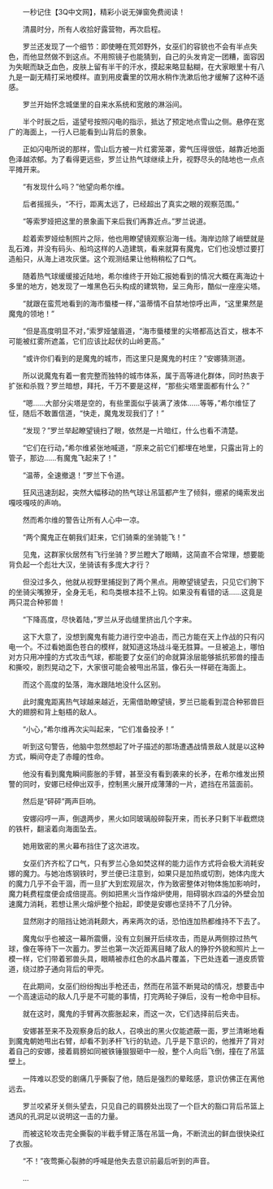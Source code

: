 　　一秒记住【3Q中文网】，精彩小说无弹窗免费阅读！

　　清晨时分，所有人收拾好露营物，再次启程。

　　罗兰还发现了一个细节：即使睡在荒郊野外，女巫们的容貌也不会有半点失色，而他显然做不到这点。不用照镜子也能猜到，自己的头发肯定一团糟，面容因为失眠而缺乏血色，皮肤上留有半干的汗水，摸起来略显黏糊，在大家眼里十有八九是一副无精打采地模样。直到用皮囊里的饮用水稍作洗漱后他才缓解了这种不适感。

　　罗兰开始怀念城堡里的自来水系统和宽敞的淋浴间。

　　半个时辰之后，遥望号按照闪电的指示，抵达了预定地点雪山之侧。悬停在宽广的海面上，一行人已能看到山背后的景象。

　　正如闪电所说的那样，雪山后方被一片红雾笼罩，雾气压得很低，越靠近地面色泽越浓郁。为了看得更远些，罗兰让热气球继续上升，视野尽头的陆地也一点点平摊开来。

　　“有发现什么吗？”他望向希尔维。

　　后者摇摇头，“不行，距离太远了，已经超出了真实之眼的观察范围。”

　　“等索罗娅把这里的景象画下来后我们再靠近点。”罗兰说道。

　　趁着索罗娅绘制照片之际，他也用瞭望镜观察沿海一线。海岸边除了峭壁就是乱石滩，并没有码头、船坞这样的人造建筑，看来就算有魔鬼，它们也没想过要打造船只，从海上进攻灰堡。这个观测结果让他稍稍松了口气。

　　随着热气球缓缓接近陆地，希尔维终于开始汇报她看到的情况大概在离海边十多里的地方，她发现了一堆黑色石头构成的建筑物，呈三角形，酷似一座座尖塔。

　　“就跟在蛮荒地看到的海市蜃楼一样，”温蒂情不自禁地惊呼出声，“这里果然是魔鬼的领地！”

　　“但是高度明显不对，”索罗娅皱眉道，“海市蜃楼里的尖塔都高达百丈，根本不可能被红雾所遮盖，它们应该比起伏的山岭更高。”

　　“或许你们看到的是魔鬼的城市，而这里只是魔鬼的村庄？”安娜猜测道。

　　所以说魔鬼有着一套完整而独特的城市体系，属于高等进化群体，同时热衷于扩张和杀戮？罗兰暗想，拜托，千万不要是这样，“那些尖塔里面都有什么？”

　　“嗯……大部分尖塔是空的，有些里面似乎装满了液体……等等，”希尔维怔了怔，随后不敢置信道，“快走，魔鬼发现我们了！”

　　“发现？”罗兰举起瞭望镜扫了眼，依然是一片暗红，什么也看不清楚。

　　“它们在行动，”希尔维紧张地喊道，“原来之前它们都埋在地里，只露出背上的管子，那边……有魔鬼飞起来了！”

　　“温蒂，全速撤退！”罗兰下令道。

　　狂风迅速刮起，突然大幅移动的热气球让吊篮都产生了倾斜，绷紧的绳索发出嘎吱嘎吱的声响。

　　然而希尔维的警告让所有人心中一凉。

　　“两个魔鬼正在朝我们赶来，它们骑乘的坐骑能飞！”

　　见鬼，这群家伙居然有飞行坐骑？罗兰瞪大了眼睛，这简直不合常理，想要能背负起一个彪壮大汉，坐骑该有多庞大才行？

　　但没过多久，他就从视野里捕捉到了两个黑点。用瞭望镜望去，只见它们胯下的坐骑尖嘴獠牙，全身无毛，和鸟类根本挂不上钩。如果没有看错的话……这竟是两只混合种邪兽！

　　“下降高度，尽快着陆，”罗兰从牙齿缝里挤出几个字来。

　　这下大意了，没想到魔鬼有能力进行空中追击，而己方能在天上作战的只有闪电一个。不过看她面色苍白的模样，就知道这场战斗毫无胜算。一旦被追上，哪怕对方只用冲撞的方式攻击气球，都能要了女巫们的命就算涂层能够抵抗邪兽的撞击和撕咬，剧烈晃动之下，大家很可能会被甩出吊篮，像石头一样砸在海面上。

　　而这个高度的坠落，海水跟陆地没什么区别。

　　此时魔鬼距离热气球越来越近，无需借助瞭望镜，罗兰已能看到混合种邪兽巨大的翅膀和背上魁梧的敌人。

　　“小心，”希尔维再次尖叫起来，“它们准备投矛！”

　　听到这句警告，他脑中忽然想起了叶子描述的那场遭遇战情景敌人就是以这种方式，瞬间夺走了赤瞳的性命。

　　他没有看到魔鬼瞬间膨胀的手臂，甚至没有看到袭来的长矛，在希尔维发出预警的同时，安娜已经伸出双手，控制黑火展开成薄薄的一片，遮挡在吊篮面前。

　　然后是“砰砰”两声巨响。

　　安娜闷哼一声，倒退两步，黑火如同玻璃般碎裂开来，而长矛只剩下半截燃烧的铁杆，翻滚着向海面坠去。

　　她用致密的黑火幕布挡住了这次进攻。

　　女巫们齐齐松了口气，只有罗兰心急如焚这样的能力运作方式将会极大消耗安娜的魔力。与她冶炼钢铁时，罗兰便已注意到，如果只是加热或切割，她体内庞大的魔力几乎不会干涸，而一旦扩大到宏观层次，作为致密整体对物体施加影响时，魔力耗费程度便会成倍提高。例如把黑火当作熔炉使用，阻碍钢水四溢的外壁会加速魔力消耗，若想让黑火熔炉整个抬起，即使是安娜也坚持不了几分钟。

　　显然刚才的阻挡让她消耗颇大，再来两次的话，恐怕连加热都维持不下去了。

　　魔鬼似乎也被这一幕所震慑，没有立刻展开后续攻击，而是从两侧掠过热气球，像在等待下一次蓄力。罗兰也第一次近距离目睹了敌人的狰狞外貌和照片上一模一样，它们带着邪兽头具，眼睛被赤红色的水晶片覆盖，下巴处连着一道皮质管道，绕过脖子通向背后的甲壳。

　　在此期间，女巫们纷纷掏出手枪还击，然而在吊篮不断晃动的情况，想要击中一个高速运动的敌人几乎是不可能的事情，打完两轮子弹后，没有一枪命中目标。

　　就在这时，魔鬼的手臂再次膨胀起来，而这一次，它们选择前后夹击。

　　安娜甚至来不及观察身后的敌人，召唤出的黑火仅能遮蔽一面，罗兰清晰地看到魔鬼朝她甩出右臂，却看不到矛杆飞行的轨迹。几乎是下意识的，他推开了背对着自己的安娜，接着肩膀如同被铁锤狠狠砸中一般，整个人向后飞倒，撞在了吊篮壁上。

　　一阵难以忍受的剧痛几乎撕裂了他，随后是强烈的晕眩感，意识仿佛正在离他远去。

　　罗兰咬紧牙关侧头望去，只见自己的肩膀处出现了一个巨大的豁口背后吊篮上透风的孔洞足以说明这一击的力量。

　　而被这轮攻击完全撕裂的半截手臂正落在吊篮一角，不断流出的鲜血很快染红了衣服。

　　“不！”夜莺撕心裂肺的呼喊是他失去意识前最后听到的声音。

　　...

